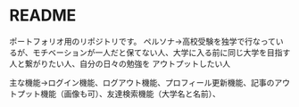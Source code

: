 # README

ポートフォリオ用のリポジトリです。
ペルソナ→高校受験を独学で行なっているが、モチベーションが一人だと保てない人、大学に入る前に同じ大学を目指す人と繋がりたい人、自分の日々の勉強を
アウトプットしたい人

主な機能→ログイン機能、ログアウト機能、プロフィール更新機能、記事のアウトプット機能（画像も可）、友達検索機能（大学名と名前）、
